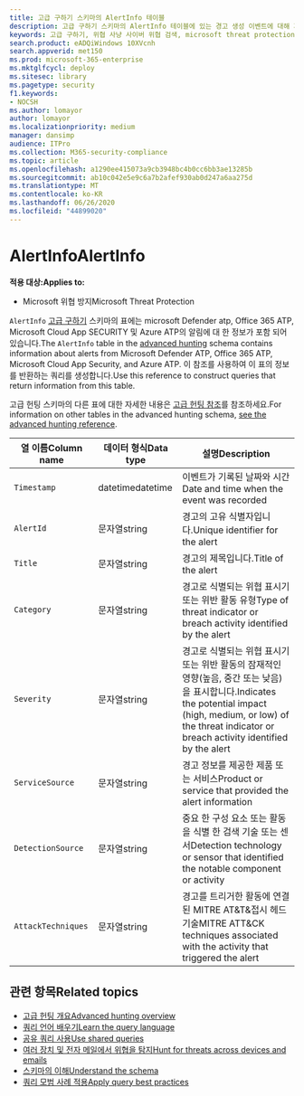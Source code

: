 ```yaml
---
title: 고급 구하기 스키마의 AlertInfo 테이블
description: 고급 구하기 스키마의 AlertInfo 테이블에 있는 경고 생성 이벤트에 대해 자세히 알아보기
keywords: 고급 구하기, 위협 사냥 사이버 위협 검색, microsoft threat protection, microsoft 365, mtp, m365, 검색, 쿼리, 원격 분석, 스키마 참조, kusto, table, column, AlertInfo, alert,, category, MITRE, AT&T&머리, Microsoft Defender ATP, MDATP, Office 365 ATP, Microsoft Cloud App Security, MCAS 및 Azure ATP
search.product: eADQiWindows 10XVcnh
search.appverid: met150
ms.prod: microsoft-365-enterprise
ms.mktglfcycl: deploy
ms.sitesec: library
ms.pagetype: security
f1.keywords:
- NOCSH
ms.author: lomayor
author: lomayor
ms.localizationpriority: medium
manager: dansimp
audience: ITPro
ms.collection: M365-security-compliance
ms.topic: article
ms.openlocfilehash: a1290ee415073a9cb3948bc4b0cc6bb3ae13285b
ms.sourcegitcommit: ab10c042e5e9c6a7b2afef930ab0d247a6aa275d
ms.translationtype: MT
ms.contentlocale: ko-KR
ms.lasthandoff: 06/26/2020
ms.locfileid: "44899020"
---
```

# <a name="alertinfo"></a><span data-ttu-id="26336-104">AlertInfo</span><span class="sxs-lookup"><span data-stu-id="26336-104">AlertInfo</span></span>

<span data-ttu-id="26336-105">**적용 대상:**</span><span class="sxs-lookup"><span data-stu-id="26336-105">**Applies to:**</span></span>
- <span data-ttu-id="26336-106">Microsoft 위협 방지</span><span class="sxs-lookup"><span data-stu-id="26336-106">Microsoft Threat Protection</span></span>



<span data-ttu-id="26336-107">`AlertInfo` [고급 구하기](advanced-hunting-overview.md) 스키마의 표에는 microsoft Defender atp, Office 365 ATP, Microsoft Cloud App SECURITY 및 Azure ATP의 알림에 대 한 정보가 포함 되어 있습니다.</span><span class="sxs-lookup"><span data-stu-id="26336-107">The `AlertInfo` table in the [advanced hunting](advanced-hunting-overview.md) schema contains information about alerts from Microsoft Defender ATP, Office 365 ATP, Microsoft Cloud App Security, and Azure ATP.</span></span> <span data-ttu-id="26336-108">이 참조를 사용하여 이 표의 정보를 반환하는 쿼리를 생성합니다.</span><span class="sxs-lookup"><span data-stu-id="26336-108">Use this reference to construct queries that return information from this table.</span></span>

<span data-ttu-id="26336-109">고급 헌팅 스키마의 다른 표에 대한 자세한 내용은 [고급 헌팅 참조](advanced-hunting-schema-tables.md)를 참조하세요.</span><span class="sxs-lookup"><span data-stu-id="26336-109">For information on other tables in the advanced hunting schema, [see the advanced hunting reference](advanced-hunting-schema-tables.md).</span></span>

| <span data-ttu-id="26336-110">열 이름</span><span class="sxs-lookup"><span data-stu-id="26336-110">Column name</span></span> | <span data-ttu-id="26336-111">데이터 형식</span><span class="sxs-lookup"><span data-stu-id="26336-111">Data type</span></span> | <span data-ttu-id="26336-112">설명</span><span class="sxs-lookup"><span data-stu-id="26336-112">Description</span></span> |
|-------------|-----------|-------------|
| `Timestamp` | <span data-ttu-id="26336-113">datetime</span><span class="sxs-lookup"><span data-stu-id="26336-113">datetime</span></span> | <span data-ttu-id="26336-114">이벤트가 기록된 날짜와 시간</span><span class="sxs-lookup"><span data-stu-id="26336-114">Date and time when the event was recorded</span></span> |
| `AlertId` | <span data-ttu-id="26336-115">문자열</span><span class="sxs-lookup"><span data-stu-id="26336-115">string</span></span> | <span data-ttu-id="26336-116">경고의 고유 식별자입니다.</span><span class="sxs-lookup"><span data-stu-id="26336-116">Unique identifier for the alert</span></span> |
| `Title` | <span data-ttu-id="26336-117">문자열</span><span class="sxs-lookup"><span data-stu-id="26336-117">string</span></span> | <span data-ttu-id="26336-118">경고의 제목입니다.</span><span class="sxs-lookup"><span data-stu-id="26336-118">Title of the alert</span></span> |
| `Category` | <span data-ttu-id="26336-119">문자열</span><span class="sxs-lookup"><span data-stu-id="26336-119">string</span></span> | <span data-ttu-id="26336-120">경고로 식별되는 위협 표시기 또는 위반 활동 유형</span><span class="sxs-lookup"><span data-stu-id="26336-120">Type of threat indicator or breach activity identified by the alert</span></span> |
| `Severity` | <span data-ttu-id="26336-121">문자열</span><span class="sxs-lookup"><span data-stu-id="26336-121">string</span></span> | <span data-ttu-id="26336-122">경고로 식별되는 위협 표시기 또는 위반 활동의 잠재적인 영향(높음, 중간 또는 낮음)을 표시합니다.</span><span class="sxs-lookup"><span data-stu-id="26336-122">Indicates the potential impact (high, medium, or low) of the threat indicator or breach activity identified by the alert</span></span> |
| `ServiceSource` | <span data-ttu-id="26336-123">문자열</span><span class="sxs-lookup"><span data-stu-id="26336-123">string</span></span> | <span data-ttu-id="26336-124">경고 정보를 제공한 제품 또는 서비스</span><span class="sxs-lookup"><span data-stu-id="26336-124">Product or service that provided the alert information</span></span> |
| `DetectionSource` | <span data-ttu-id="26336-125">문자열</span><span class="sxs-lookup"><span data-stu-id="26336-125">string</span></span> | <span data-ttu-id="26336-126">중요 한 구성 요소 또는 활동을 식별 한 검색 기술 또는 센서</span><span class="sxs-lookup"><span data-stu-id="26336-126">Detection technology or sensor that identified the notable component or activity</span></span> |
| `AttackTechniques` | <span data-ttu-id="26336-127">문자열</span><span class="sxs-lookup"><span data-stu-id="26336-127">string</span></span> | <span data-ttu-id="26336-128">경고를 트리거한 활동에 연결 된 MITRE AT&T&접시 헤드 기술</span><span class="sxs-lookup"><span data-stu-id="26336-128">MITRE ATT&CK techniques associated with the activity that triggered the alert</span></span> |

## <a name="related-topics"></a><span data-ttu-id="26336-129">관련 항목</span><span class="sxs-lookup"><span data-stu-id="26336-129">Related topics</span></span>
- [<span data-ttu-id="26336-130">고급 헌팅 개요</span><span class="sxs-lookup"><span data-stu-id="26336-130">Advanced hunting overview</span></span>](advanced-hunting-overview.md)
- [<span data-ttu-id="26336-131">쿼리 언어 배우기</span><span class="sxs-lookup"><span data-stu-id="26336-131">Learn the query language</span></span>](advanced-hunting-query-language.md)
- [<span data-ttu-id="26336-132">공유 쿼리 사용</span><span class="sxs-lookup"><span data-stu-id="26336-132">Use shared queries</span></span>](advanced-hunting-shared-queries.md)
- [<span data-ttu-id="26336-133">여러 장치 및 전자 메일에서 위협을 탐지</span><span class="sxs-lookup"><span data-stu-id="26336-133">Hunt for threats across devices and emails</span></span>](advanced-hunting-query-emails-devices.md)
- [<span data-ttu-id="26336-134">스키마의 이해</span><span class="sxs-lookup"><span data-stu-id="26336-134">Understand the schema</span></span>](advanced-hunting-schema-tables.md)
- [<span data-ttu-id="26336-135">쿼리 모범 사례 적용</span><span class="sxs-lookup"><span data-stu-id="26336-135">Apply query best practices</span></span>](advanced-hunting-best-practices.md)
